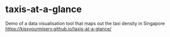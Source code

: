# taxis-at-a-glance
Demo of a data visualisation tool that maps out the taxi density in Singapore
https://kissyourmisery.github.io/taxis-at-a-glance/

